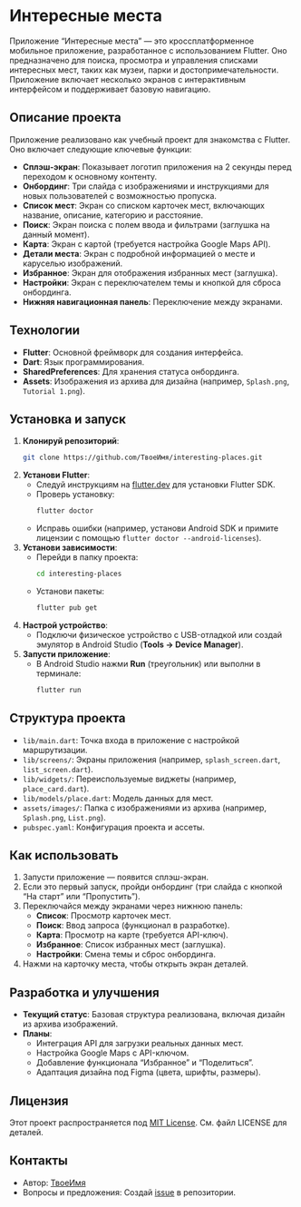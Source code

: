# Интересные места

Приложение “Интересные места” — это кроссплатформенное мобильное приложение, разработанное с использованием Flutter. Оно предназначено для поиска, просмотра и управления списками интересных мест, таких как музеи, парки и достопримечательности. Приложение включает несколько экранов с интерактивным интерфейсом и поддерживает базовую навигацию.

## Описание проекта

Приложение реализовано как учебный проект для знакомства с Flutter. Оно включает следующие ключевые функции:
- **Сплэш-экран**: Показывает логотип приложения на 2 секунды перед переходом к основному контенту.
- **Онбординг**: Три слайда с изображениями и инструкциями для новых пользователей с возможностью пропуска.
- **Список мест**: Экран со списком карточек мест, включающих название, описание, категорию и расстояние.
- **Поиск**: Экран поиска с полем ввода и фильтрами (заглушка на данный момент).
- **Карта**: Экран с картой (требуется настройка Google Maps API).
- **Детали места**: Экран с подробной информацией о месте и каруселью изображений.
- **Избранное**: Экран для отображения избранных мест (заглушка).
- **Настройки**: Экран с переключателем темы и кнопкой для сброса онбординга.
- **Нижняя навигационная панель**: Переключение между экранами.

## Технологии

- **Flutter**: Основной фреймворк для создания интерфейса.
- **Dart**: Язык программирования.
- **SharedPreferences**: Для хранения статуса онбординга.
- **Assets**: Изображения из архива для дизайна (например, `Splash.png`, `Tutorial 1.png`).

## Установка и запуск

1. **Клонируй репозиторий**:
   ```bash
   git clone https://github.com/ТвоеИмя/interesting-places.git
   ```
2. **Установи Flutter**:
   - Следуй инструкциям на [flutter.dev](https://flutter.dev/docs/get-started/install) для установки Flutter SDK.
   - Проверь установку:
     ```bash
     flutter doctor
     ```
   - Исправь ошибки (например, установи Android SDK и примите лицензии с помощью `flutter doctor --android-licenses`).
3. **Установи зависимости**:
   - Перейди в папку проекта:
     ```bash
     cd interesting-places
     ```
   - Установи пакеты:
     ```bash
     flutter pub get
     ```
4. **Настрой устройство**:
   - Подключи физическое устройство с USB-отладкой или создай эмулятор в Android Studio (**Tools → Device Manager**).
5. **Запусти приложение**:
   - В Android Studio нажми **Run** (треугольник) или выполни в терминале:
     ```bash
     flutter run
     ```

## Структура проекта

- `lib/main.dart`: Точка входа в приложение с настройкой маршрутизации.
- `lib/screens/`: Экраны приложения (например, `splash_screen.dart`, `list_screen.dart`).
- `lib/widgets/`: Переиспользуемые виджеты (например, `place_card.dart`).
- `lib/models/place.dart`: Модель данных для мест.
- `assets/images/`: Папка с изображениями из архива (например, `Splash.png`, `List.png`).
- `pubspec.yaml`: Конфигурация проекта и ассеты.

## Как использовать

1. Запусти приложение — появится сплэш-экран.
2. Если это первый запуск, пройди онбординг (три слайда с кнопкой “На старт” или “Пропустить”).
3. Переключайся между экранами через нижнюю панель:
   - **Список**: Просмотр карточек мест.
   - **Поиск**: Ввод запроса (функционал в разработке).
   - **Карта**: Просмотр на карте (требуется API-ключ).
   - **Избранное**: Список избранных мест (заглушка).
   - **Настройки**: Смена темы и сброс онбординга.
4. Нажми на карточку места, чтобы открыть экран деталей.

## Разработка и улучшения

- **Текущий статус**: Базовая структура реализована, включая дизайн из архива изображений.
- **Планы**:
  - Интеграция API для загрузки реальных данных мест.
  - Настройка Google Maps с API-ключом.
  - Добавление функционала “Избранное” и “Поделиться”.
  - Адаптация дизайна под Figma (цвета, шрифты, размеры).

## Лицензия

Этот проект распространяется под [MIT License](LICENSE). См. файл LICENSE для деталей.

## Контакты

- Автор: [ТвоеИмя](https://github.com/ТвоеИмя)
- Вопросы и предложения: Создай [issue](https://github.com/ТвоеИмя/interesting-places/issues) в репозитории.
